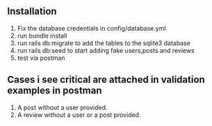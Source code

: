 ## Installation

1. Fix the database credentials in config/database.yml
2. run bundle install
3. run rails db:migrate to add the tables to the sqlite3 database
4. run rails db:seed to start adding fake users,posts and reviews
5. test via postman


## Cases i see critical are attached in validation examples in postman

1. A post without a user provided.
2. A review without a user or a post provided.
